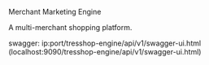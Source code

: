Merchant Marketing Engine

A multi-merchant shopping platform.

swagger: ip:port/tresshop-engine/api/v1/swagger-ui.html (localhost:9090/tresshop-engine/api/v1/swagger-ui.html)





